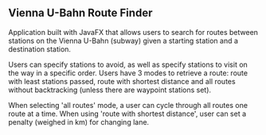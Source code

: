 Vienna U-Bahn Route Finder 
--------------------------

Application built with JavaFX that allows users to search for routes between stations on the Vienna U-Bahn (subway) given a starting station and a destination station. 

Users can specify stations to avoid, as well as specify stations to visit on the way in a specific order. Users have 3 modes to retrieve a route: route with least stations passed, route with shortest distance and all routes without backtracking (unless there are waypoint stations set). 

When selecting 'all routes' mode, a user can cycle through all routes one route at a time. When using 'route with shortest distance', user can set a penalty (weighed in km) for changing lane.
